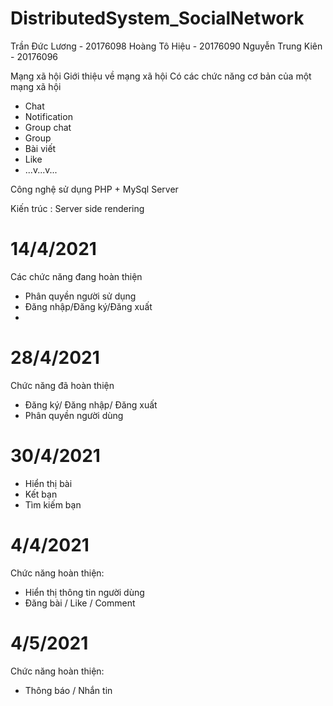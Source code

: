 # DistributedSystem_SocialNetwork

Trần Đức Lương - 20176098
Hoàng Tô Hiệu - 20176090
Nguyễn Trung Kiên - 20176096

Mạng xã hội 
Giới thiệu về mạng xã hội
Có các chức năng cơ bản của một mạng xã hội
- Chat
- Notification
- Group chat
- Group
- Bài viết
- Like
- ...v...v...

Công nghệ sử dụng PHP + MySql Server

Kiến trúc : Server side rendering
# 14/4/2021
Các chức năng đang hoàn thiện
- Phân quyền người sử dụng
- Đăng nhập/Đăng ký/Đăng xuất
-
# 28/4/2021
Chức năng đã hoàn thiện
- Đăng ký/ Đăng nhập/ Đăng xuất
- Phân quyền người dùng
# 30/4/2021
- Hiển thị bài
- Kết bạn
- Tìm kiếm bạn
# 4/4/2021
Chức năng hoàn thiện:
- Hiển thị thông tin người dùng
- Đăng bài / Like / Comment
# 4/5/2021
Chức năng hoàn thiện:
- Thông báo / Nhắn tin
